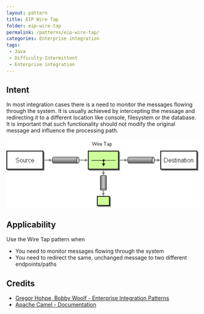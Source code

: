 ```yaml
---
layout: pattern
title: EIP Wire Tap
folder: eip-wire-tap
permalink: /patterns/eip-wire-tap/
categories: Enterprise integration
tags:
 - Java
 - Difficulty-Intermittent
 - Enterprise integration
---
```


## Intent
In most integration cases there is a need to monitor the messages flowing through the system. It is usually achieved
by intercepting the message and redirecting it to a different location like console, filesystem or the database.
It is important that such functionality should not modify the original message and influence the processing path.

![alt text](./etc/wiretap.gif "Wire Tap")

## Applicability
Use the Wire Tap pattern when

* You need to monitor messages flowing through the system
* You need to redirect the same, unchanged message to two different endpoints/paths

## Credits

* [Gregor Hohpe, Bobby Woolf - Enterprise Integration Patterns](http://www.enterpriseintegrationpatterns.com/patterns/messaging/WireTap.html)
* [Apache Camel - Documentation](http://camel.apache.org/wire-tap.html)
